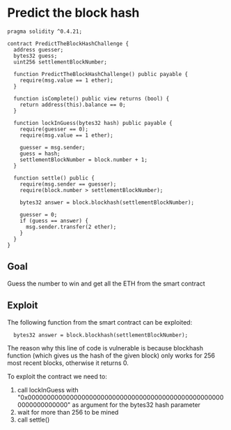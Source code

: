 # Predict the block hash

```
pragma solidity ^0.4.21;

contract PredictTheBlockHashChallenge {
  address guesser;
  bytes32 guess;
  uint256 settlementBlockNumber;

  function PredictTheBlockHashChallenge() public payable {
    require(msg.value == 1 ether);
  }

  function isComplete() public view returns (bool) {
    return address(this).balance == 0;
  }

  function lockInGuess(bytes32 hash) public payable {
    require(guesser == 0);
    require(msg.value == 1 ether);

    guesser = msg.sender;
    guess = hash;
    settlementBlockNumber = block.number + 1;
  }

  function settle() public {
    require(msg.sender == guesser);
    require(block.number > settlementBlockNumber);

    bytes32 answer = block.blockhash(settlementBlockNumber);

    guesser = 0;
    if (guess == answer) {
      msg.sender.transfer(2 ether);
    }
  }
}
```

## Goal

Guess the number to win and get all the ETH from the smart contract

## Exploit

The following function from the smart contract can be exploited:

```
  bytes32 answer = block.blockhash(settlementBlockNumber);
```

The reason why this line of code is vulnerable is because blockhash function (which gives us the hash of the given block) only works for 256 most recent blocks, otherwise it returns 0.

To exploit the contract we need to:

1. call lockInGuess with "0x0000000000000000000000000000000000000000000000000000000000000000" as argument for the bytes32 hash parameter
2. wait for more than 256 to be mined
3. call settle()